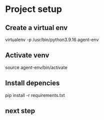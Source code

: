 # Project setup

## 

## Create a virtual env
virtualenv -p /usr/bin/python3.9.16 agent-env

## Activate venv
source agent-env/bin/activate

## Install depencies
pip install -r requirements.txt

## next step